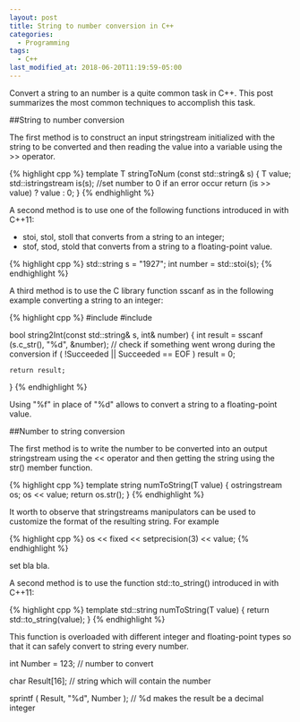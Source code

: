 ```yaml
---
layout: post
title: String to number conversion in C++
categories:
  - Programming
tags:
  - C++
last_modified_at: 2018-06-20T11:19:59-05:00
---
```


Convert a string to an number is a quite common task in C++. This post summarizes the most common techniques to accomplish this task.

##String to number conversion

The first method is to construct an input stringstream initialized with the string to be converted and then reading the value into a variable using the >> operator. 

{% highlight cpp %}
template <class T> T stringToNum (const std::string& s) {
   T value;
   std::istringstream is(s);
   //set number to 0 if an error occur
   return (is >> value) ? value : 0;
}
{% endhighlight %}  
  
A second method is to use one of the following functions introduced in <string> with C++11:
* stoi, stol, stoll that converts from a string to an integer; 
* stof, stod, stold that converts from a string to a floating-point value. 

{% highlight cpp %}
std::string s = "1927";
int number = std::stoi(s);
{% endhighlight %}

A third method is to use the C library function sscanf as in the following example converting a string to an integer:

{% highlight cpp %}
#include <string>
#include <cstdio>
 
bool string2Int(const std::string& s, int& number)
{
    int result = sscanf (s.c_str(), "%d", &number);
    // check if something went wrong during the conversion
    if ( !Succeeded || Succeeded == EOF )
      result = 0;

    return result;
}
{% endhighlight %}

Using "%f" in place of "%d" allows to convert a string to a floating-point value.

##Number to string conversion

The first method is to write the number to be converted into an output stringstream using the << operator and then getting the string using the str() member function. 

{% highlight cpp %}
template <class T> string numToString(T value)
{
   ostringstream os;
   os << value;
   return os.str();
}
{% endhighlight %}  
  
It worth to observe that stringstreams manipulators can be used to customize the format of the resulting string. For example 

{% highlight cpp %}
os << fixed << setprecision(3) << value; 
{% endhighlight %}  

set bla bla.

A second method is to use the function std::to_string() introduced in <string> with C++11:

{% highlight cpp %}
template <class T> std::string numToString(T value)
{
  return std::to_string(value);
}
{% endhighlight %} 

This function is overloaded with different integer and floating-point types so that it can safely convert to string every number.

int Number = 123; // number to convert

char Result[16]; // string which will contain the number

sprintf ( Result, "%d", Number ); // %d makes the result be a decimal integer 

[comment]: <> (http://www.cplusplus.com/articles/D9j2Nwbp/)
[comment]: <> (http://www.cplusplus.com/forum/general/208135/)
